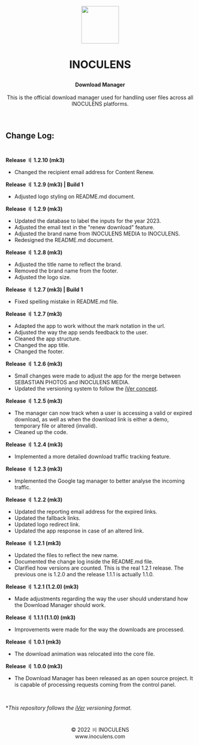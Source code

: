 <p align="center"><img src="https://static.inoculens.com/logo" width="100" height="100" />

# <p align="center"><b>INOCULENS</b>

<p align="center"><b>Download Manager</b><br><br>
This is the official download manager used for handling user files across all INOCULENS platforms.<br><br><br>

## <b>Change Log:</b><br><br>
<b>Release 〢 1.2.10 (mk3)</b>

- Changed the recipient email address for Content Renew.

<b>Release 〢 1.2.9 (mk3) | Build 1</b>

- Adjusted logo styling on README.md document.

<b>Release 〢 1.2.9 (mk3)</b>

- Updated the database to label the inputs for the year 2023.
- Adjusted the email text in the "renew download" feature.
- Adjusted the brand name from INOCULENS MEDIA to INOCULENS.
- Redesigned the README.md document.

<b>Release 〢 1.2.8 (mk3)</b>

- Adjusted the title name to reflect the brand.
- Removed the brand name from the footer.
- Adjusted the logo size.

<b>Release 〢 1.2.7 (mk3) | Build 1</b>

- Fixed spelling mistake in README.md file.

<b>Release 〢 1.2.7 (mk3)</b>

- Adapted the app to work without the mark notation in the url.
- Adjusted the way the app sends feedback to the user.
- Cleaned the app structure.
- Changed the app title.
- Changed the footer.

<b>Release 〢 1.2.6 (mk3)</b>

- Small changes were made to adjust the app for the merge between SEBASTIAN PHOTOS and INOCULENS MEDIA.
- Updated the versioning system to follow the [iVer concept](https://github.com/frontfacer/iVer).

<b>Release 〢 1.2.5 (mk3)</b>

- The manager can now track when a user is accessing a valid or expired download, as well as when the download link is either a demo, temporary file or altered (invalid).
- Cleaned up the code.

<b>Release 〢 1.2.4 (mk3)</b>

- Implemented a more detailed download traffic tracking feature.

<b>Release 〢 1.2.3 (mk3)</b>

- Implemented the Google tag manager to better analyse the incoming traffic.

<b>Release 〢 1.2.2 (mk3)</b>

- Updated the reporting email address for the expired links.
- Updated the fallback links.
- Updated logo redirect link.
- Updated the app response in case of an altered link.

<b>Release 〢 1.2.1 (mk3)</b>

- Updated the files to reflect the new name.
- Documented the change log inside the README.md file.
- Clarified how versions are counted. This is the real 1.2.1 release. The previous one is 1.2.0 and the release 1.1.1 is actually 1.1.0.

<b>Release 〢 1.2.1 (1.2.0) (mk3)</b>

- Made adjustments regarding the way the user should understand how the Download Manager should work.

<b>Release 〢 1.1.1 (1.1.0) (mk3)</b>

- Improvements were made for the way the downloads are processed.

<b>Release 〢 1.0.1 (mk3)</b>

- The download animation was relocated into the core file.

<b>Release 〢 1.0.0 (mk3)</b>

- The Download Manager has been released as an open source project. It is capable of processing requests coming from the control panel.

<br>

**This repository follows the [iVer](https://github.com/frontfacer/iVer) versioning format.*

#
<p align="center">© 2022 〣 INOCULENS<br/>www.inoculens.com<br>
